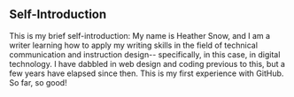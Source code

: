 ## Self-Introduction

This is my brief self-introduction: My name is Heather Snow, and I am a writer learning how to apply my writing skills in the field of technical communication and instruction design-- specifically, in this case, in digital technology. I have dabbled in web design and coding previous to this, but a few years have elapsed since then. This is my first experience with GitHub. So far, so good!
